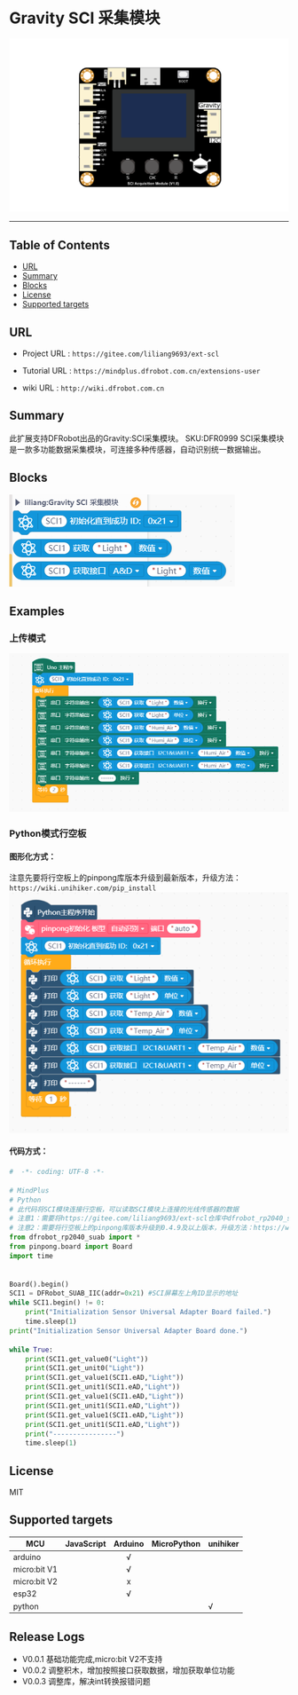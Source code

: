 # Gravity SCI 采集模块


![](./arduinoC/_images/featured.png)

---------------------------------------------------------

## Table of Contents

* [URL](#url)
* [Summary](#summary)
* [Blocks](#blocks)
* [License](#license)
* [Supported targets](#Supportedtargets)

## URL
* Project URL : ```https://gitee.com/liliang9693/ext-scl```

* Tutorial URL : ```https://mindplus.dfrobot.com.cn/extensions-user```

* wiki URL : ```http://wiki.dfrobot.com.cn```



## Summary
此扩展支持DFRobot出品的Gravity:SCI采集模块。
SKU:DFR0999 SCI采集模块是一款多功能数据采集模块，可连接多种传感器，自动识别统一数据输出。

## Blocks

![](./python/_images/blocks.png)



## Examples
### 上传模式
![](./arduinoC/_images/example.png)  
### Python模式行空板
#### 图形化方式：
注意先要将行空板上的pinpong库版本升级到最新版本，升级方法：```https://wiki.unihiker.com/pip_install```  
![](./python/_images/example.png)  
#### 代码方式：

```python
#  -*- coding: UTF-8 -*-

# MindPlus
# Python
# 此代码将SCI模块连接行空板，可以读取SCI模块上连接的光线传感器的数据
# 注意1：需要将https://gitee.com/liliang9693/ext-scl仓库中dfrobot_rp2040_suab.py库文件与本代码一起运行
# 注意2：需要将行空板上的pinpong库版本升级到0.4.9及以上版本，升级方法：https://wiki.unihiker.com/pip_install
from dfrobot_rp2040_suab import *
from pinpong.board import Board
import time


Board().begin()
SCI1 = DFRobot_SUAB_IIC(addr=0x21) #SCI屏幕左上角ID显示的地址
while SCI1.begin() != 0:
    print("Initialization Sensor Universal Adapter Board failed.")
    time.sleep(1)
print("Initialization Sensor Universal Adapter Board done.")

while True:
    print(SCI1.get_value0("Light"))
    print(SCI1.get_unit0("Light"))
    print(SCI1.get_value1(SCI1.eAD,"Light"))
    print(SCI1.get_unit1(SCI1.eAD,"Light"))
    print(SCI1.get_value1(SCI1.eAD,"Light"))
    print(SCI1.get_unit1(SCI1.eAD,"Light"))
    print(SCI1.get_value1(SCI1.eAD,"Light"))
    print(SCI1.get_unit1(SCI1.eAD,"Light"))
    print("----------------")
    time.sleep(1)

```
## License

MIT

## Supported targets

MCU                | JavaScript    | Arduino   | MicroPython    | unihiker
------------------ | :----------: | :----------: | :---------: | -----
arduino        |             |        √      |             | 
micro:bit V1       |             |       √       |             | 
micro:bit V2      |             |       x       |             | 
esp32        |             |        √      |             | 
python        |             |              |             |  √

## Release Logs
* V0.0.1  基础功能完成,micro:bit V2不支持
* V0.0.2  调整积木，增加按照接口获取数据，增加获取单位功能
* V0.0.3  调整库，解决int转换报错问题

